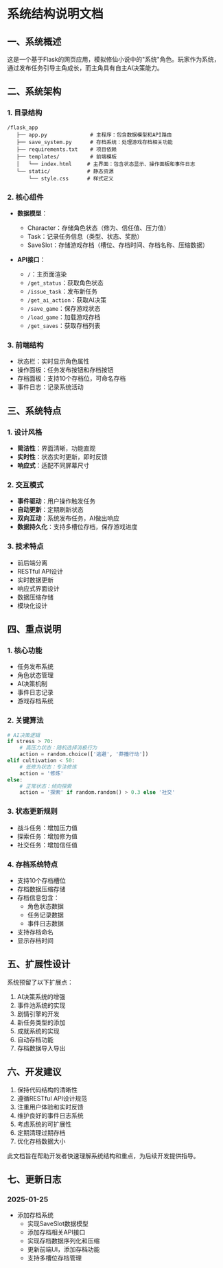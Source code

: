 # 系统结构说明文档

## 一、系统概述
这是一个基于Flask的网页应用，模拟修仙小说中的"系统"角色。玩家作为系统，通过发布任务引导主角成长，而主角具有自主AI决策能力。

## 二、系统架构
### 1. 目录结构
```
/flask_app
   ├── app.py              # 主程序：包含数据模型和API路由
   ├── save_system.py      # 存档系统：处理游戏存档相关功能
   ├── requirements.txt    # 项目依赖
   ├── templates/          # 前端模板
   │   └── index.html     # 主界面：包含状态显示、操作面板和事件日志
   └── static/            # 静态资源
       └── style.css      # 样式定义
```

### 2. 核心组件
- **数据模型**：
  - Character：存储角色状态（修为、信任值、压力值）
  - Task：记录任务信息（类型、状态、奖励）
  - SaveSlot：存储游戏存档（槽位、存档时间、存档名称、压缩数据）

- **API接口**：
  - `/`：主页面渲染
  - `/get_status`：获取角色状态
  - `/issue_task`：发布新任务
  - `/get_ai_action`：获取AI决策
  - `/save_game`：保存游戏状态
  - `/load_game`：加载游戏存档
  - `/get_saves`：获取存档列表

### 3. 前端结构
- 状态栏：实时显示角色属性
- 操作面板：任务发布按钮和存档按钮
- 存档面板：支持10个存档位，可命名存档
- 事件日志：记录系统活动

## 三、系统特点
### 1. 设计风格
- **简洁性**：界面清晰，功能直观
- **实时性**：状态实时更新，即时反馈
- **响应式**：适配不同屏幕尺寸

### 2. 交互模式
- **事件驱动**：用户操作触发任务
- **自动更新**：定期刷新状态
- **双向互动**：系统发布任务，AI做出响应
- **数据持久化**：支持多槽位存档，保存游戏进度

### 3. 技术特点
- 前后端分离
- RESTful API设计
- 实时数据更新
- 响应式界面设计
- 数据压缩存储
- 模块化设计

## 四、重点说明
### 1. 核心功能
- 任务发布系统
- 角色状态管理
- AI决策机制
- 事件日志记录
- 游戏存档系统

### 2. 关键算法
```python
# AI决策逻辑
if stress > 70:
    # 高压力状态：随机选择消极行为
    action = random.choice(['逃避', '莽撞行动'])
elif cultivation < 50:
    # 低修为状态：专注修炼
    action = '修炼'
else:
    # 正常状态：倾向探索
    action = '探索' if random.random() > 0.3 else '社交'
```

### 3. 状态更新规则
- 战斗任务：增加压力值
- 探索任务：增加修为值
- 社交任务：增加信任值

### 4. 存档系统特点
- 支持10个存档槽位
- 存档数据压缩存储
- 存档信息包含：
  - 角色状态数据
  - 任务记录数据
  - 事件日志数据
- 支持存档命名
- 显示存档时间

## 五、扩展性设计
系统预留了以下扩展点：
1. AI决策系统的增强
2. 事件池系统的实现
3. 剧情引擎的开发
4. 新任务类型的添加
5. 成就系统的实现
6. 自动存档功能
7. 存档数据导入导出

## 六、开发建议
1. 保持代码结构的清晰性
2. 遵循RESTful API设计规范
3. 注重用户体验和实时反馈
4. 维护良好的事件日志系统
5. 考虑系统的可扩展性
6. 定期清理过期存档
7. 优化存档数据大小

此文档旨在帮助开发者快速理解系统结构和重点，为后续开发提供指导。

## 七、更新日志
### 2025-01-25
- 添加存档系统
  - 实现SaveSlot数据模型
  - 添加存档相关API接口
  - 实现存档数据序列化和压缩
  - 更新前端UI，添加存档功能
  - 支持多槽位存档管理
